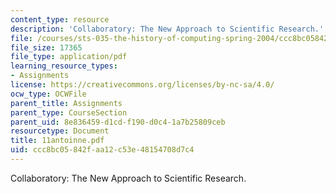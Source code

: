 ```yaml
---
content_type: resource
description: 'Collaboratory: The New Approach to Scientific Research.'
file: /courses/sts-035-the-history-of-computing-spring-2004/ccc8bc05842faa12c53e48154708d7c4_11antoinne.pdf
file_size: 17365
file_type: application/pdf
learning_resource_types:
- Assignments
license: https://creativecommons.org/licenses/by-nc-sa/4.0/
ocw_type: OCWFile
parent_title: Assignments
parent_type: CourseSection
parent_uid: 8e836459-d1cd-f190-d0c4-1a7b25809ceb
resourcetype: Document
title: 11antoinne.pdf
uid: ccc8bc05-842f-aa12-c53e-48154708d7c4
---
```

Collaboratory: The New Approach to Scientific Research.